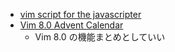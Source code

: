 
- [vim script for the javascripter](https://w0rp.com/blog/post/vim-script-for-the-javascripter/)
- [Vim 8.0 Advent Calendar](https://thinca.hatenablog.com/entry/vim8-advent-calendar)
  - Vim 8.0 の機能まとめとしていい



